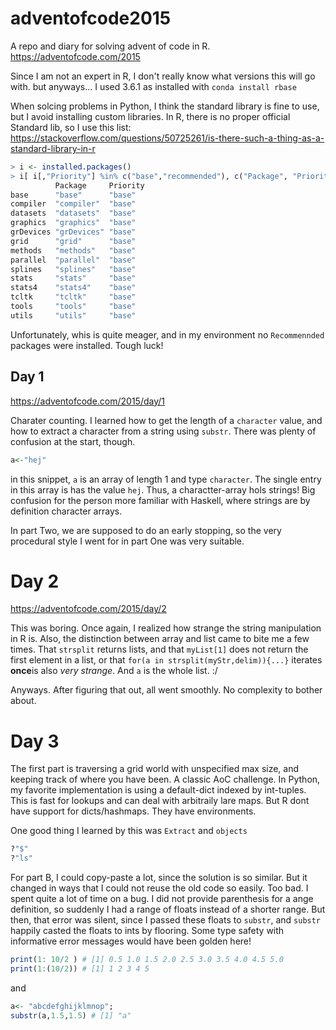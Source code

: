 # adventofcode2015

A repo and diary for solving advent of code in R. https://adventofcode.com/2015

Since I am not an expert in R, I don't really know what versions this will go with. but anyways... I used 3.6.1 as installed with `conda install rbase`

When solcing problems in Python, I think the standard library is fine to use, but I avoid installing custom libraries. In R, there is no proper official Standard lib, so I use this list: https://stackoverflow.com/questions/50725261/is-there-such-a-thing-as-a-standard-library-in-r
```r
> i <- installed.packages() 
> i[ i[,"Priority"] %in% c("base","recommended"), c("Package", "Priority")] 
          Package     Priority
base      "base"      "base"
compiler  "compiler"  "base"
datasets  "datasets"  "base"
graphics  "graphics"  "base"
grDevices "grDevices" "base"  
grid      "grid"      "base"
methods   "methods"   "base"
parallel  "parallel"  "base"
splines   "splines"   "base"  
stats     "stats"     "base"
stats4    "stats4"    "base"
tcltk     "tcltk"     "base"  
tools     "tools"     "base"
utils     "utils"     "base"
```
Unfortunately, whis is quite meager, and in my environment no `Recommennded` packages were installed. Tough luck!


## Day 1
https://adventofcode.com/2015/day/1

Charater counting. I learned how to get the length of a `character` value, and how to extract a character from a string using `substr`. There was plenty of confusion at the start, though.

```r
a<-"hej"
```

in this snippet, `a` is an array of length 1 and type `character`. The single entry in this array is has the value `hej`. Thus, a charactter-array hols strings! Big confusion for the person more familiar with Haskell, where strings are by definition character arrays.

In part Two, we are supposed to do an early stopping, so the very procedural style I went for in part One was very suitable.

# Day 2
https://adventofcode.com/2015/day/2

This was boring. Once again, I realized how strange the string manipulation in R is. Also, the distinction between array and list came to bite me a few times. That `strsplit` returns lists, and that `myList[1]` does not return the first element in a list, or that `for(a in strsplit(myStr,delim)){...}` iterates **once**is also *very strange*. And `a` is the whole list. :/

Anyways. After figuring that out, all went smoothly. No complexity to bother about.

# Day 3
The first part is traversing a grid world with unspecified max size, and keeping track of where you have been. A classic AoC challenge.  In Python, my favorite implementation is using a default-dict indexed by int-tuples. This is fast for lookups and can deal with arbitraily lare maps. But R dont have support for dicts/hashmaps. They have environments.

One good thing I learned by this was `Extract` and `objects`
```r
?"$"
?"ls"
```

For part B, I could copy-paste a lot, since the solution is so similar. But it changed in ways that I could not reuse the old code so easily. Too bad.
I spent quite a lot of time on a bug. I did not provide parenthesis for a ange definition, so suddenly I had a range of floats instead of a shorter range.
But then, that error was silent, since I passed these floats to `substr`, and `substr` happily casted the floats to ints by flooring.
Some type safety with informative error messages would have been golden here!

```r
print(1: 10/2 ) # [1] 0.5 1.0 1.5 2.0 2.5 3.0 3.5 4.0 4.5 5.0
print(1:(10/2)) # [1] 1 2 3 4 5
```
and 
```r
a<- "abcdefghijklmnop";
substr(a,1.5,1.5) # [1] "a"
```

